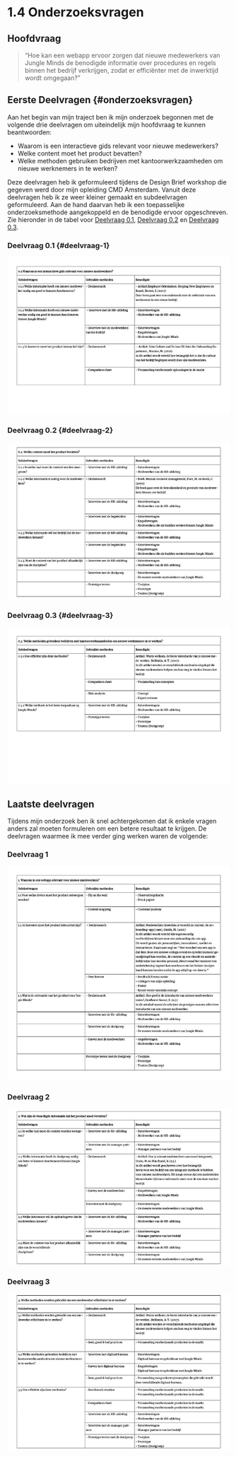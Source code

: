 # 1.4 Onderzoeksvragen

## Hoofdvraag

> “Hoe kan een webapp ervoor zorgen dat nieuwe medewerkers van Jungle Minds de benodigde informatie over procedures en regels binnen het bedrijf verkrijgen, zodat er efficiënter met de inwerktijd wordt omgegaan?”

## Eerste Deelvragen {#onderzoeksvragen}

Aan het begin van mijn traject ben ik mijn onderzoek begonnen met de volgende drie deelvragen om uiteindelijk mijn hoofdvraag te kunnen beantwoorden:

* Waarom is een interactieve gids relevant voor nieuwe medewerkers?
* Welke content moet het product bevatten?
* Welke methoden gebruiken bedrijven met kantoorwerkzaamheden om nieuwe werknemers in te werken?

Deze deelvragen heb ik geformuleerd tijdens de Design Brief workshop die gegeven werd door mijn opleiding CMD Amsterdam. Vanuit deze deelvragen heb ik ze weer kleiner gemaakt en subdeelvragen geformuleerd. Aan de hand daarvan heb ik een toepasselijke onderzoeksmethode aangekoppeld en de benodigde ervoor opgeschreven. Zie hieronder in de tabel voor [Deelvraag 0.1](onderzoeksvragen.md#deelvraag-0-1), [Deelvraag 0.2](onderzoeksvragen.md#deelvraag-0-2) en [Deelvraag 0.3](onderzoeksvragen.md#deelvraag-0-3).

### Deelvraag 0.1 {#deelvraag-1}

![Afbeelding 4: Eerste versie van deelvraag 1](../.gitbook/assets/deelvragen%20%282%29.jpg)

### Deelvraag 0.2 {#deelvraag-2}

![Afbeelding 5: Eerste versie van deelvraag 2](../.gitbook/assets/deelvragen2%20%281%29.jpg)

### Deelvraag 0.3 {#deelvraag-3}

![Afbeelding 6: Eerste versie van deelvraag 3](../.gitbook/assets/deelvragen3%20%281%29.jpg)

## Laatste deelvragen

Tijdens mijn onderzoek ben ik snel achtergekomen dat ik enkele vragen anders zal moeten formuleren om een betere resultaat te krijgen. De deelvragen waarmee ik mee verder ging werken waren de volgende:

### Deelvraag 1

![Afbeelding 7: Laatste versie van deelvraag 1](../.gitbook/assets/deelvragen14.jpg)



### Deelvraag 2

![Afbeelding 8: Laatste versie van deelvraag 2](../.gitbook/assets/deelvragen6.jpg)

### Deelvraag 3

![Afbeelding 9: Laatste versie van deelvraag 3](../.gitbook/assets/deelvragen7.jpg)





